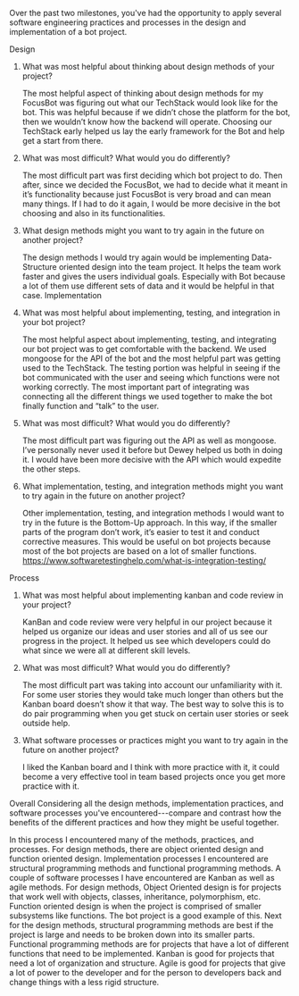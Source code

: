 Over the past two milestones, you've had the opportunity to apply several software engineering practices and processes in the design and implementation of a bot project.

Design
1. What was most helpful about thinking about design methods of your project?

	The most helpful aspect of thinking about design methods for my FocusBot was figuring out what our TechStack would look like for the bot. This was helpful because if we didn’t chose the platform for the bot, then we wouldn’t know how the backend will operate. Choosing our TechStack early helped us lay the early framework for the Bot and help get a start from there.

1. What was most difficult? What would you do differently?

	The most difficult part was first deciding which bot project to do. Then after, since we decided the FocusBot, we had to decide what it meant in it’s functionality because just FocusBot is very broad and can mean many things. If I had to do it again, I would be more decisive in the bot choosing and also in its functionalities.

1. What design methods might you want to try again in the future on another project?
	
	The design methods I would try again would be implementing Data-Structure oriented design into the team project. It helps the team work faster and gives the users individual goals. Especially with Bot because a lot of them use different sets of data and it would be helpful in that case.
Implementation
1. What was most helpful about implementing, testing, and integration in your bot project?

	The most helpful aspect about implementing, testing, and integrating our bot project was to get comfortable with the backend. We used mongoose for the API of the bot and the most helpful part was getting used to the TechStack. The testing portion was helpful in seeing if the bot communicated with the user and seeing which functions were not working correctly. The most  important part of integrating was connecting all the different things we used together to make the bot finally function and “talk” to the user.

1. What was most difficult? What would you do differently?

	The most difficult part was figuring out the API as well as mongoose. I’ve personally never used it before but Dewey helped us both in doing it. I would have been more decisive with the API which would expedite the other steps.

1. What implementation, testing, and integration methods might you want to try again in the future on another project?

	Other implementation, testing, and integration methods I would want to try in the future is the Bottom-Up approach. In this way, if the smaller parts of the program don’t work, it’s easier to test it and conduct corrective measures. This would be useful on bot projects because most of the bot projects are based on a lot of smaller functions.  https://www.softwaretestinghelp.com/what-is-integration-testing/


Process
1. What was most helpful about implementing kanban and code review in your project?

	KanBan and code review were very helpful in our project because it helped us organize our ideas and user stories and all of us see our progress in the project. It helped us see which developers could do what since we were all at different skill levels.

1. What was most difficult? What would you do differently?

	The most difficult part was taking into account our unfamiliarity with it. For some user stories they would take much longer than others but the Kanban board doesn’t show it that way. The best way to solve this is to do pair programming when you get stuck on certain user stories or seek outside help.

1. What software processes or practices might you want to try again in the future on another project?

	I liked the Kanban board and I think with more practice with it, it could become a very effective tool in team based projects once you get more practice with it.


Overall
Considering all the design methods, implementation practices, and software processes you've encountered---compare and contrast how the benefits of the different practices and how they might be useful together.

In this process I encountered many of the methods, practices, and processes.  For design methods, there are object oriented design and function oriented design. Implementation processes I encountered are structural programming methods and functional programming methods. A couple of software processes I have encountered are Kanban as well as agile methods. For design methods, Object Oriented design is for projects that work well with objects, classes, inheritance, polymorphism, etc.  Function oriented design is when the project is comprised of smaller subsystems like functions. The bot project is a good example of this. Next for the design methods, structural programming methods are best if the project is large and needs to be broken down into its smaller parts. Functional programming methods are for projects that have a lot of different functions that need to be implemented. Kanban is good for projects that need a lot of organization and structure. Agile is good for projects that give a lot of power to the developer and for the person to developers back and change things with a less rigid structure.

